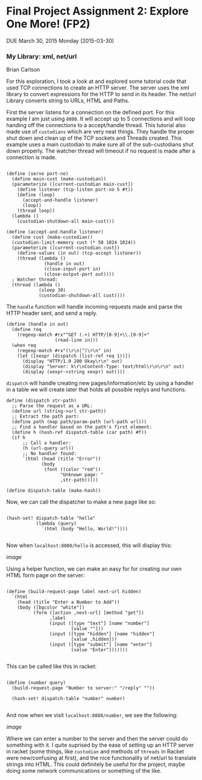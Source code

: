 # Final Project Assignment 2: Explore One More! (FP2) 
DUE March 30, 2015 Monday (2015-03-30)

### My Library: xml, net/url
Brian Carlson

For this exploration, I took a look at and explored some tutorial code that used TCP connections to create an HTTP server. The server uses the xml library to convert expressions for the HTTP to send in its header. The net/url Library converts string to URLs, HTML and Paths.

First the server listens for a connection on the defined port. For this example I am just using `8080`. It will accept up to 5 connections and will loop handing off the connections to a accept/handle thread. This tutorial also made use of `custodians` which are very neat things. They handle the proper shut down and clean up of the TCP sockets and Threads created. This example uses a main custodian to make sure all of the sub-custodians shut down properly. The watcher thread will timeout if no request is made after a connection is made.

```

(define (serve port-no)
  (define main-cust (make-custodian))
  (parameterize ([current-custodian main-cust])
    (define listener (tcp-listen port-no 5 #t))
    (define (loop)
      (accept-and-handle listener)
      (loop))
    (thread loop))
  (lambda ()
    (custodian-shutdown-all main-cust)))

(define (accept-and-handle listener)
  (define cust (make-custodian))
  (custodian-limit-memory cust (* 50 1024 1024))
  (parameterize ([current-custodian cust])
    (define-values (in out) (tcp-accept listener))
    (thread (lambda ()
              (handle in out)
              (close-input-port in)
              (close-output-port out))))
  ; Watcher thread:
  (thread (lambda ()
            (sleep 30)
            (custodian-shutdown-all cust))))

```

The `handle` function will handle incoming requests made and parse the HTTP header sent, and send a reply.

```
(define (handle in out)
  (define req
    (regexp-match #rx"^GET (.+) HTTP/[0-9]+\\.[0-9]+"
                  (read-line in)))
  (when req
    (regexp-match #rx"(\r\n|^)\r\n" in)
    (let ([xexpr (dispatch (list-ref req 1))])
      (display "HTTP/1.0 200 Okay\r\n" out)
      (display "Server: k\r\nContent-Type: text/html\r\n\r\n" out)
      (display (xexpr->string xexpr) out))))

```

`dispatch` will handle creating new pages/information/etc by using a handler in a table we will create later that holds all possible replys and functions.

```
define (dispatch str-path)
  ;; Parse the request as a URL:
  (define url (string->url str-path))
  ;; Extract the path part:
  (define path (map path/param-path (url-path url)))
  ;; Find a handler based on the path's first element:
  (define h (hash-ref dispatch-table (car path) #f))
  (if h
      ;; Call a handler:
      (h (url-query url))
      ;; No handler found:
      `(html (head (title "Error"))
             (body
              (font ((color "red"))
                    "Unknown page: "
                    ,str-path)))))
                    
(define dispatch-table (make-hash))
```

Now, we can call the dispatcher to make a new page like so:

```

(hash-set! dispatch-table "hello"
           (lambda (query)
             `(html (body "Hello, World!"))))
             
```

Now when `localhost:8080/hello` is accessed, this will display this:

*image*

Using a helper function, we can make an easy for for creating our own HTML form page on the server:

```

(define (build-request-page label next-url hidden)
  `(html
    (head (title "Enter a Number to Add"))
    (body ([bgcolor "white"])
          (form ([action ,next-url] [method "get"])
                ,label
                (input ([type "text"] [name "number"]
                        [value ""]))
                (input ([type "hidden"] [name "hidden"]
                        [value ,hidden]))
                (input ([type "submit"] [name "enter"]
                        [value "Enter"]))))))
                        
```

This can be called like this in racket: 

```

(define (number query)
  (build-request-page "Number to server:" "/reply" ""))
  
  (hash-set! dispatch-table "number" number)
  
```

And now when we visit `localhost:8080/number`, we see the following:

*image*

Where we can enter a number to the server and then the server could do something with it. I quite suprised by the ease of setting up an HTTP server in racket (some things, like `custodian` and methods of `threads` in Racket were new/confusing at first), and the nice functionality of net/url to translate strings into HTML. This could definitely be useful for the project, maybe doing some network communications or something of the like.
